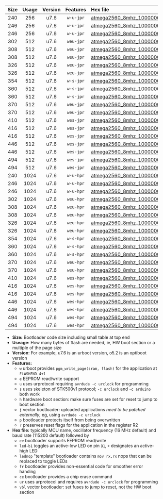|Size|Usage|Version|Features|Hex file|
|:-:|:-:|:-:|:-:|:--|
|240|256|u7.6|`w-u-jpr`|[atmega2560_8mhz_1000000bps_ur_vbl.hex](https://raw.githubusercontent.com/stefanrueger/urboot/main/atmega2560_8mhz_1000000bps_ur_vbl.hex)|
|246|256|u7.6|`w-u-jpr`|[atmega2560_8mhz_1000000bps_led+b7_ur_vbl.hex](https://raw.githubusercontent.com/stefanrueger/urboot/main/atmega2560_8mhz_1000000bps_led+b7_ur_vbl.hex)|
|246|256|u7.6|`w-u-jpr`|[atmega2560_8mhz_1000000bps_lednop_ur_vbl.hex](https://raw.githubusercontent.com/stefanrueger/urboot/main/atmega2560_8mhz_1000000bps_lednop_ur_vbl.hex)|
|302|512|u7.6|`weu-jpr`|[atmega2560_8mhz_1000000bps_ee_ur_vbl.hex](https://raw.githubusercontent.com/stefanrueger/urboot/main/atmega2560_8mhz_1000000bps_ee_ur_vbl.hex)|
|308|512|u7.6|`weu-jpr`|[atmega2560_8mhz_1000000bps_ee_led+b7_ur_vbl.hex](https://raw.githubusercontent.com/stefanrueger/urboot/main/atmega2560_8mhz_1000000bps_ee_led+b7_ur_vbl.hex)|
|308|512|u7.6|`weu-jpr`|[atmega2560_8mhz_1000000bps_ee_lednop_ur_vbl.hex](https://raw.githubusercontent.com/stefanrueger/urboot/main/atmega2560_8mhz_1000000bps_ee_lednop_ur_vbl.hex)|
|326|512|u7.6|`weu-jpr`|[atmega2560_8mhz_1000000bps_ee_led+b7_fr_ur_vbl.hex](https://raw.githubusercontent.com/stefanrueger/urboot/main/atmega2560_8mhz_1000000bps_ee_led+b7_fr_ur_vbl.hex)|
|326|512|u7.6|`weu-jpr`|[atmega2560_8mhz_1000000bps_ee_lednop_fr_ur_vbl.hex](https://raw.githubusercontent.com/stefanrueger/urboot/main/atmega2560_8mhz_1000000bps_ee_lednop_fr_ur_vbl.hex)|
|354|512|u7.6|`w-s-jpr`|[atmega2560_8mhz_1000000bps_vbl.hex](https://raw.githubusercontent.com/stefanrueger/urboot/main/atmega2560_8mhz_1000000bps_vbl.hex)|
|360|512|u7.6|`w-s-jpr`|[atmega2560_8mhz_1000000bps_led+b7_vbl.hex](https://raw.githubusercontent.com/stefanrueger/urboot/main/atmega2560_8mhz_1000000bps_led+b7_vbl.hex)|
|360|512|u7.6|`w-s-jpr`|[atmega2560_8mhz_1000000bps_lednop_vbl.hex](https://raw.githubusercontent.com/stefanrueger/urboot/main/atmega2560_8mhz_1000000bps_lednop_vbl.hex)|
|370|512|u7.6|`weu-jpr`|[atmega2560_8mhz_1000000bps_ee_led+b7_fr_ce_ur_vbl.hex](https://raw.githubusercontent.com/stefanrueger/urboot/main/atmega2560_8mhz_1000000bps_ee_led+b7_fr_ce_ur_vbl.hex)|
|370|512|u7.6|`weu-jpr`|[atmega2560_8mhz_1000000bps_ee_lednop_fr_ce_ur_vbl.hex](https://raw.githubusercontent.com/stefanrueger/urboot/main/atmega2560_8mhz_1000000bps_ee_lednop_fr_ce_ur_vbl.hex)|
|410|512|u7.6|`wes-jpr`|[atmega2560_8mhz_1000000bps_ee_vbl.hex](https://raw.githubusercontent.com/stefanrueger/urboot/main/atmega2560_8mhz_1000000bps_ee_vbl.hex)|
|416|512|u7.6|`wes-jpr`|[atmega2560_8mhz_1000000bps_ee_led+b7_vbl.hex](https://raw.githubusercontent.com/stefanrueger/urboot/main/atmega2560_8mhz_1000000bps_ee_led+b7_vbl.hex)|
|416|512|u7.6|`wes-jpr`|[atmega2560_8mhz_1000000bps_ee_lednop_vbl.hex](https://raw.githubusercontent.com/stefanrueger/urboot/main/atmega2560_8mhz_1000000bps_ee_lednop_vbl.hex)|
|446|512|u7.6|`wes-jpr`|[atmega2560_8mhz_1000000bps_ee_led+b7_fr_vbl.hex](https://raw.githubusercontent.com/stefanrueger/urboot/main/atmega2560_8mhz_1000000bps_ee_led+b7_fr_vbl.hex)|
|446|512|u7.6|`wes-jpr`|[atmega2560_8mhz_1000000bps_ee_lednop_fr_vbl.hex](https://raw.githubusercontent.com/stefanrueger/urboot/main/atmega2560_8mhz_1000000bps_ee_lednop_fr_vbl.hex)|
|494|512|u7.6|`wes-jpr`|[atmega2560_8mhz_1000000bps_ee_led+b7_fr_ce_vbl.hex](https://raw.githubusercontent.com/stefanrueger/urboot/main/atmega2560_8mhz_1000000bps_ee_led+b7_fr_ce_vbl.hex)|
|494|512|u7.6|`wes-jpr`|[atmega2560_8mhz_1000000bps_ee_lednop_fr_ce_vbl.hex](https://raw.githubusercontent.com/stefanrueger/urboot/main/atmega2560_8mhz_1000000bps_ee_lednop_fr_ce_vbl.hex)|
|240|1024|u7.6|`w-u-hpr`|[atmega2560_8mhz_1000000bps_ur.hex](https://raw.githubusercontent.com/stefanrueger/urboot/main/atmega2560_8mhz_1000000bps_ur.hex)|
|246|1024|u7.6|`w-u-hpr`|[atmega2560_8mhz_1000000bps_led+b7_ur.hex](https://raw.githubusercontent.com/stefanrueger/urboot/main/atmega2560_8mhz_1000000bps_led+b7_ur.hex)|
|246|1024|u7.6|`w-u-hpr`|[atmega2560_8mhz_1000000bps_lednop_ur.hex](https://raw.githubusercontent.com/stefanrueger/urboot/main/atmega2560_8mhz_1000000bps_lednop_ur.hex)|
|302|1024|u7.6|`weu-hpr`|[atmega2560_8mhz_1000000bps_ee_ur.hex](https://raw.githubusercontent.com/stefanrueger/urboot/main/atmega2560_8mhz_1000000bps_ee_ur.hex)|
|308|1024|u7.6|`weu-hpr`|[atmega2560_8mhz_1000000bps_ee_led+b7_ur.hex](https://raw.githubusercontent.com/stefanrueger/urboot/main/atmega2560_8mhz_1000000bps_ee_led+b7_ur.hex)|
|308|1024|u7.6|`weu-hpr`|[atmega2560_8mhz_1000000bps_ee_lednop_ur.hex](https://raw.githubusercontent.com/stefanrueger/urboot/main/atmega2560_8mhz_1000000bps_ee_lednop_ur.hex)|
|326|1024|u7.6|`weu-hpr`|[atmega2560_8mhz_1000000bps_ee_led+b7_fr_ur.hex](https://raw.githubusercontent.com/stefanrueger/urboot/main/atmega2560_8mhz_1000000bps_ee_led+b7_fr_ur.hex)|
|326|1024|u7.6|`weu-hpr`|[atmega2560_8mhz_1000000bps_ee_lednop_fr_ur.hex](https://raw.githubusercontent.com/stefanrueger/urboot/main/atmega2560_8mhz_1000000bps_ee_lednop_fr_ur.hex)|
|354|1024|u7.6|`w-s-hpr`|[atmega2560_8mhz_1000000bps.hex](https://raw.githubusercontent.com/stefanrueger/urboot/main/atmega2560_8mhz_1000000bps.hex)|
|360|1024|u7.6|`w-s-hpr`|[atmega2560_8mhz_1000000bps_led+b7.hex](https://raw.githubusercontent.com/stefanrueger/urboot/main/atmega2560_8mhz_1000000bps_led+b7.hex)|
|360|1024|u7.6|`w-s-hpr`|[atmega2560_8mhz_1000000bps_lednop.hex](https://raw.githubusercontent.com/stefanrueger/urboot/main/atmega2560_8mhz_1000000bps_lednop.hex)|
|370|1024|u7.6|`weu-hpr`|[atmega2560_8mhz_1000000bps_ee_led+b7_fr_ce_ur.hex](https://raw.githubusercontent.com/stefanrueger/urboot/main/atmega2560_8mhz_1000000bps_ee_led+b7_fr_ce_ur.hex)|
|370|1024|u7.6|`weu-hpr`|[atmega2560_8mhz_1000000bps_ee_lednop_fr_ce_ur.hex](https://raw.githubusercontent.com/stefanrueger/urboot/main/atmega2560_8mhz_1000000bps_ee_lednop_fr_ce_ur.hex)|
|410|1024|u7.6|`wes-hpr`|[atmega2560_8mhz_1000000bps_ee.hex](https://raw.githubusercontent.com/stefanrueger/urboot/main/atmega2560_8mhz_1000000bps_ee.hex)|
|416|1024|u7.6|`wes-hpr`|[atmega2560_8mhz_1000000bps_ee_led+b7.hex](https://raw.githubusercontent.com/stefanrueger/urboot/main/atmega2560_8mhz_1000000bps_ee_led+b7.hex)|
|416|1024|u7.6|`wes-hpr`|[atmega2560_8mhz_1000000bps_ee_lednop.hex](https://raw.githubusercontent.com/stefanrueger/urboot/main/atmega2560_8mhz_1000000bps_ee_lednop.hex)|
|446|1024|u7.6|`wes-hpr`|[atmega2560_8mhz_1000000bps_ee_led+b7_fr.hex](https://raw.githubusercontent.com/stefanrueger/urboot/main/atmega2560_8mhz_1000000bps_ee_led+b7_fr.hex)|
|446|1024|u7.6|`wes-hpr`|[atmega2560_8mhz_1000000bps_ee_lednop_fr.hex](https://raw.githubusercontent.com/stefanrueger/urboot/main/atmega2560_8mhz_1000000bps_ee_lednop_fr.hex)|
|494|1024|u7.6|`wes-hpr`|[atmega2560_8mhz_1000000bps_ee_led+b7_fr_ce.hex](https://raw.githubusercontent.com/stefanrueger/urboot/main/atmega2560_8mhz_1000000bps_ee_led+b7_fr_ce.hex)|
|494|1024|u7.6|`wes-hpr`|[atmega2560_8mhz_1000000bps_ee_lednop_fr_ce.hex](https://raw.githubusercontent.com/stefanrueger/urboot/main/atmega2560_8mhz_1000000bps_ee_lednop_fr_ce.hex)|

- **Size:** Bootloader code size including small table at top end
- **Useage:** How many bytes of flash are needed, ie, HW boot section or a multiple of the page size
- **Version:** For example, u7.6 is an urboot version, o5.2 is an optiboot version
- **Features:**
  + `w` urboot provides `pgm_write_page(sram, flash)` for the application at `FLASHEND-4+1`
  + `e` EEPROM read/write support
  + `u` uses urprotocol requiring `avrdude -c urclock` for programming
  + `s` uses skeleton of STK500v1 protocol; `-c urclock` and `-c arduino` both work
  + `h` hardware boot section: make sure fuses are set for reset to jump to boot section
  + `j` vector bootloader: uploaded applications *need to be patched externally*, eg, using `avrdude -c urclock`
  + `p` bootloader protects itself from being overwritten
  + `r` preserves reset flags for the application in the register R2
- **Hex file:** typically MCU name, oscillator frequency (16 MHz default) and baud rate (115200 default) followed by
  + `ee` bootloader supports EEPROM read/write
  + `led-b1` toggles an active-low LED on pin `B1`, `+` designates an active-high LED
  + `lednop` "template" bootloader contains `mov rx,rx` nops that can be replaced to toggle LEDs
  + `fr` bootloader provides non-essential code for smoother error handing
  + `ce` bootloader provides a chip erase command
  + `ur` uses urprotocol and requires `avrdude -c urclock` for programming
  + `vbl` vector bootloader: set fuses to jump to reset, not the HW boot section
